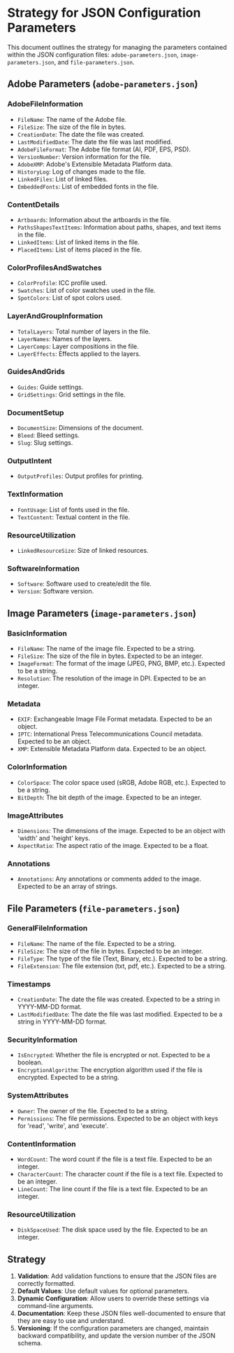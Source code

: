 # Strategy for JSON Configuration Parameters

This document outlines the strategy for managing the parameters contained within the JSON configuration files: `adobe-parameters.json`, `image-parameters.json`, and `file-parameters.json`.

## Adobe Parameters (`adobe-parameters.json`)

### AdobeFileInformation

- `FileName`: The name of the Adobe file.
- `FileSize`: The size of the file in bytes.
- `CreationDate`: The date the file was created.
- `LastModifiedDate`: The date the file was last modified.
- `AdobeFileFormat`: The Adobe file format (AI, PDF, EPS, PSD).
- `VersionNumber`: Version information for the file.
- `AdobeXMP`: Adobe's Extensible Metadata Platform data.
- `HistoryLog`: Log of changes made to the file.
- `LinkedFiles`: List of linked files.
- `EmbeddedFonts`: List of embedded fonts in the file.

### ContentDetails

- `Artboards`: Information about the artboards in the file.
- `PathsShapesTextItems`: Information about paths, shapes, and text items in the file.
- `LinkedItems`: List of linked items in the file.
- `PlacedItems`: List of items placed in the file.

### ColorProfilesAndSwatches

- `ColorProfile`: ICC profile used.
- `Swatches`: List of color swatches used in the file.
- `SpotColors`: List of spot colors used.

### LayerAndGroupInformation

- `TotalLayers`: Total number of layers in the file.
- `LayerNames`: Names of the layers.
- `LayerComps`: Layer compositions in the file.
- `LayerEffects`: Effects applied to the layers.

### GuidesAndGrids

- `Guides`: Guide settings.
- `GridSettings`: Grid settings in the file.

### DocumentSetup

- `DocumentSize`: Dimensions of the document.
- `Bleed`: Bleed settings.
- `Slug`: Slug settings.

### OutputIntent

- `OutputProfiles`: Output profiles for printing.

### TextInformation

- `FontUsage`: List of fonts used in the file.
- `TextContent`: Textual content in the file.

### ResourceUtilization

- `LinkedResourceSize`: Size of linked resources.

### SoftwareInformation

- `Software`: Software used to create/edit the file.
- `Version`: Software version.

## Image Parameters (`image-parameters.json`)

### BasicInformation

- `FileName`: The name of the image file. Expected to be a string.
- `FileSize`: The size of the file in bytes. Expected to be an integer.
- `ImageFormat`: The format of the image (JPEG, PNG, BMP, etc.). Expected to be a string.
- `Resolution`: The resolution of the image in DPI. Expected to be an integer.

### Metadata

- `EXIF`: Exchangeable Image File Format metadata. Expected to be an object.
- `IPTC`: International Press Telecommunications Council metadata. Expected to be an object.
- `XMP`: Extensible Metadata Platform data. Expected to be an object.

### ColorInformation

- `ColorSpace`: The color space used (sRGB, Adobe RGB, etc.). Expected to be a string.
- `BitDepth`: The bit depth of the image. Expected to be an integer.

### ImageAttributes

- `Dimensions`: The dimensions of the image. Expected to be an object with 'width' and 'height' keys.
- `AspectRatio`: The aspect ratio of the image. Expected to be a float.

### Annotations

- `Annotations`: Any annotations or comments added to the image. Expected to be an array of strings.

## File Parameters (`file-parameters.json`)

### GeneralFileInformation

- `FileName`: The name of the file. Expected to be a string.
- `FileSize`: The size of the file in bytes. Expected to be an integer.
- `FileType`: The type of the file (Text, Binary, etc.). Expected to be a string.
- `FileExtension`: The file extension (txt, pdf, etc.). Expected to be a string.

### Timestamps

- `CreationDate`: The date the file was created. Expected to be a string in YYYY-MM-DD format.
- `LastModifiedDate`: The date the file was last modified. Expected to be a string in YYYY-MM-DD format.

### SecurityInformation

- `IsEncrypted`: Whether the file is encrypted or not. Expected to be a boolean.
- `EncryptionAlgorithm`: The encryption algorithm used if the file is encrypted. Expected to be a string.

### SystemAttributes

- `Owner`: The owner of the file. Expected to be a string.
- `Permissions`: The file permissions. Expected to be an object with keys for 'read', 'write', and 'execute'.

### ContentInformation

- `WordCount`: The word count if the file is a text file. Expected to be an integer.
- `CharacterCount`: The character count if the file is a text file. Expected to be an integer.
- `LineCount`: The line count if the file is a text file. Expected to be an integer.

### ResourceUtilization

- `DiskSpaceUsed`: The disk space used by the file. Expected to be an integer.

## Strategy

1. **Validation**: Add validation functions to ensure that the JSON files are correctly formatted.
2. **Default Values**: Use default values for optional parameters.
3. **Dynamic Configuration**: Allow users to override these settings via command-line arguments.
4. **Documentation**: Keep these JSON files well-documented to ensure that they are easy to use and understand.
5. **Versioning**: If the configuration parameters are changed, maintain backward compatibility, and update the version number of the JSON schema.
